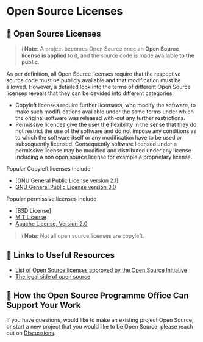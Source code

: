 # Open Source Licenses

## 📄 Open Source Licenses 

> ℹ **Note:** A project becomes Open Source once an **Open Source license is applied** to it, and the source code is made **available to the public**.

As per definition, all Open Source licenses require that the respective source code must be publicly available and that modification must be allowed. However, a detailed look into the terms of different Open Source licenses reveals that they can be devided into different categories: 
- Copyleft licenses require further licensees, who modify the software, to make such modifi-cations available under the same terms under which the original software was released with-out any further restrictions.
- Permissive licences give the user the flexibility in the sense that they do not restrict the use of the software and do not impose any conditions as to which the software itself or any modification have to be used or subsequently licensed.  Consequently software licensed under a permissive license may be modified and distributed under any license including a non open source license for example a proprietary license. 

Popular Copyleft licenses include
- [GNU General Public License version 2.1]
- [GNU General Public License version 3.0](https://www.gnu.org/licenses/gpl-3.0.html)

Popular permissive licenses include
- [BSD License] 
- [MIT License](https://mit-license.org/)
- [Apache License, Version 2.0](https://httpd.apache.org/docs/2.4/license.html)

> ℹ **Note:** Not all open source licenses are copyleft.

## 🔗 Links to Useful Resources

- [List of Open Source licenses approved by the Open Source Initiative](https://opensource.org/licenses)
- [The legal side of open source](https://opensource.guide/legal/)

## 💬 How the Open Source Programme Office Can Support Your Work

If you have questions, would like to make an existing project Open Source, or start a new project that you would like to be Open Source, please reach out on [Discussions](https://github.com/WorldHealthOrganization/open-source-communication-channel/discussions).

